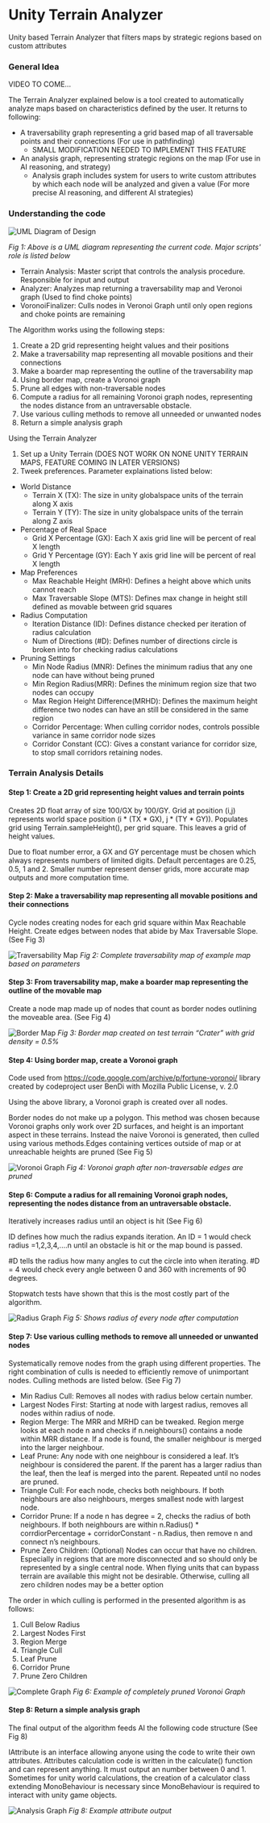 # Unity Terrain Analyzer
Unity based Terrain Analyzer that filters maps by strategic regions based on custom attributes 

### General Idea
VIDEO TO COME...

The Terrain Analyzer explained below is a tool created to automatically analyze maps based on characteristics defined by the user. It returns to following:
* A traversability graph representing a grid based map of all traversable points and their connections (For use in pathfinding)
  * SMALL MODIFICATION NEEDED TO IMPLEMENT THIS FEATURE
* An analysis graph, representing strategic regions on the map (For use in AI reasoning, and strategy)
  * Analysis graph includes system for users to write custom attributes by which each node will be analyzed and given a value (For more precise AI reasoning, and different AI strategies)
 
 
 
### Understanding the code
![UML Diagram of Design](/img/01Analyze.png)


*Fig 1: Above is a UML diagram representing the current code. Major scripts' role is listed below*
* Terrain Analysis: Master script that controls the analysis procedure. Responsible for input and output
* Analyzer: Analyzes map returning a traversability map and Veronoi graph (Used to find choke points)
* VoronoiFinalizer: Culls nodes in Veronoi Graph until only open regions and choke points are remaining


The Algorithm works using the following steps:
1. Create a 2D grid representing height values and their positions
2. Make a traversability map representing all movable positions and their connections
3. Make a boarder map representing the outline of the traversability map
4. Using border map, create a Voronoi graph 
5. Prune all edges with non-traversable nodes
6. Compute a radius for all remaining Voronoi graph nodes, representing the nodes distance from an untraversable obstacle. 
7. Use various culling methods to remove all unneeded or unwanted nodes
8. Return a simple analysis graph


Using the Terrain Analyzer
1. Set up a Unity Terrain (DOES NOT WORK ON NONE UNITY TERRAIN MAPS, FEATURE COMING IN LATER VERSIONS)
2. Tweek preferences. Parameter explainations listed below:
  * World Distance
    * Terrain X (TX): The size in unity globalspace units of the terrain along X axis
    * Terrain Y (TY): The size in unity globalspace units of the terrain along Z axis
  * Percentage of Real Space
    * Grid X Percentage (GX): Each X axis grid line will be percent of real X length
    * Grid Y Percentage (GY): Each Y axis grid line will be percent of real X length
  * Map Preferences
    * Max Reachable Height (MRH): Defines a height above which units cannot reach
    * Max Traversable Slope (MTS): Defines max change in height still defined as movable between grid squares
  * Radius Computation
    * Iteration Distance (ID): Defines distance checked per iteration of radius calculation
    * Num of Directions (#D): Defines number of directions circle is broken into for checking radius calculations
  * Pruning Settings
    * Min Node Radius (MNR): Defines the minimum radius that any one node can have without being pruned
    * Min Region Radius(MRR): Defines the minimum region size that two nodes can occupy
    * Max Region Height Difference(MRHD): Defines the maximum height difference two nodes can have an still be considered in the same region
    * Corridor Percentage: When culling corridor nodes, controls possible variance in same corridor node sizes
    * Corridor Constant (CC): Gives a constant variance for corridor size, to stop small corridors retaining nodes. 



### Terrain Analysis Details


#### Step 1: Create a 2D grid representing height values and terrain points
Creates 2D float array of size 100/GX by 100/GY. Grid at position (i,j) represents world space position (i * (TX * GX), j * (TY * GY)). Populates grid using Terrain.sampleHeight(), per grid square. This leaves a grid of height values. 

Due to float number error, a GX and GY percentage must be chosen which always represents numbers of limited digits. Default percentages are 0.25, 0.5, 1 and 2. Smaller number represent denser grids, more accurate map outputs and more computation time. 


#### Step 2: Make a traversability map representing all movable positions and their connections
Cycle nodes creating nodes for each grid square within Max Reachable Height. Create edges between nodes that abide by Max Traversable Slope. (See Fig 3)

![Traversability Map](/img/02TraversabilityGrid.png)
*Fig 2: Complete traversability map of example map based on parameters*


#### Step 3: From traversability map, make a boarder map representing the outline of the movable map
Create a node map made up of nodes that count as border nodes outlining the moveable area. (See Fig 4)

![Border Map](/img/03BorderMap.PNG)
*Fig 3: Border map created on test terrain “Crater” with grid density = 0.5%*


#### Step 4: Using border map, create a Voronoi graph
Code used from https://code.google.com/archive/p/fortune-voronoi/ library created by codeproject user BenDi with Mozilla Public License, v. 2.0

Using the above library, a Voronoi graph is created over all nodes.

Border nodes do not make up a polygon. This method was chosen because Voronoi graphs only work over 2D surfaces, and height is an important aspect in these terrains. Instead the naive Voronoi is generated, then culled using various methods.Edges containing vertices outside of map or at unreachable heights are pruned (See Fig 5)

![Voronoi Graph](/img/04Veronoi.PNG)
*Fig 4: Voronoi graph after non-traversable edges are pruned*


#### Step 6: Compute a radius for all remaining Voronoi graph nodes, representing the nodes distance from an untraversable obstacle.
Iteratively increases radius until an object is hit (See Fig 6)

ID defines how much the radius expands iteration. An ID = 1 would check radius =1,2,3,4,....n until an obstacle is hit or the map bound is passed.

#D tells the radius how many angles to cut the circle into when iterating. #D = 4 would check every angle between 0 and 360 with increments of 90 degrees. 

Stopwatch tests have shown that this is the most costly part of the algorithm.

![Radius Graph](/img/05Radius.PNG)
*Fig 5: Shows radius of every node after computation*


#### Step 7: Use various culling methods to remove all unneeded or unwanted nodes
Systematically remove nodes from the graph using different properties. The right combination of culls is needed to efficiently remove of unimportant nodes. Culling methods are listed below. (See Fig 7)
  * Min Radius Cull: Removes all nodes with radius below certain number. 
  * Largest Nodes First: Starting at node with largest radius, removes all nodes within radius of node.
  * Region Merge: The MRR and MRHD can be tweaked. Region merge looks at each node n and checks if n.neighbours() contains a node within MRR distance. If a node is found, the smaller neighbour is merged into the larger neighbour. 
  * Leaf Prune: Any node with one neighbour is considered a leaf. It’s neighbour is considered the parent. If the parent has a larger radius than the leaf,  then the leaf is merged into the parent. Repeated until no nodes are pruned. 
  * Triangle Cull: For each node, checks both neighbours. If both neighbours are also neighbours, merges smallest node with largest node.
  * Corridor Prune: If a node n has degree = 2, checks the radius of both neighbours. If both neighbours are within n.Radius() * corrdiorPercentage + corridorConstant - n.Radius, then remove n and connect n’s neighbours.
  * Prune Zero Children: (Optional) Nodes can occur that have no children. Especially in regions that are more disconnected and so should only be represented by a single central node. When flying units that can bypass terrain are available this might not be desirable. Otherwise, culling all zero children nodes may be a better option

The order in which culling is performed in the presented algorithm is as follows:
1. Cull Below Radius
2. Largest Nodes First
3. Region Merge
4. Triangle Cull
5. Leaf Prune
6. Corridor Prune
7. Prune Zero Children

![Complete Graph](/img/06Analysis.PNG)
*Fig 6: Example of completely pruned Voronoi Graph*


#### Step 8: Return a simple analysis graph
The final output of the algorithm feeds AI the following code structure (See Fig 8)

IAttribute is an interface allowing anyone using the code to write their own attributes. Attributes calculation code is written in the calculate() function and can represent anything. It must output an number between 0 and 1. Sometimes for unity world calculations, the creation of a calculator class extending MonoBehaviour is necessary since MonoBehaviour is required to interact with unity game objects. 

![Analysis Graph](/img/07Hill.png)
*Fig 8: Example attribute output*



